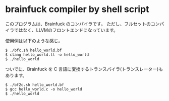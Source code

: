# brainfuck compiler by shell script

このプログラムは、Brainfuck のコンパイラです。
ただし、フルセットのコンパイラではなく、LLVMのフロントエンドになっています。

使用例は以下のような感じ。

```shell-session
$ ./bfc.sh hello_world.bf
$ clang hello_world.ll -o hello_world
$ ./hello_world
```

ついでに、Brainfuck を C 言語に変換するトランスパイラ(トランスレーター)もあります。

```shell-session
$ ./bf2c.sh hello_world.bf
$ gcc hello_world.c -o hello_world
$ ./hello_world
```
